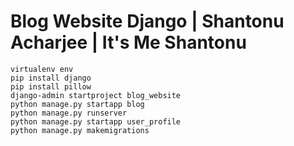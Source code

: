 # Blog Website Django | Shantonu Acharjee | It's Me Shantonu

`virtualenv env` <br>
`pip install django` <br>
`pip install pillow` <br>
`django-admin startproject blog_website` <br>
`python manage.py startapp blog` <br>
`python manage.py runserver` <br>
`python manage.py startapp user_profile` <br>
`python manage.py makemigrations` <br>